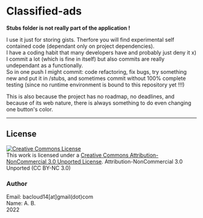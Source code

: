 # Classified-ads

**Stubs folder is not really part of the application !**  

I use it just for storing gists. Therfore you will find experimental self contained code (dependant only on project dependencies).  
I have a coding habit that many developers have and probably just deny it x) I commit a lot (which is fine in itself) but also commits are really undependant as a functionally.  
So in one push I might commit: code refactoring, fix bugs, try something new and put it in /stubs, and sometimes commit without 100% complete testing (since no runtime environment is bound to this repository yet !!!)

This is also because the project has no roadmap, no deadlines, and because of its web nature, there is always something to do even changing one button's color.

---

## License
<a rel="license" href="http://creativecommons.org/licenses/by-nc/3.0/"><img alt="Creative Commons License" style="border-width:0" src="https://i.creativecommons.org/l/by-nc/3.0/88x31.png" /></a><br />This work is licensed under a <a rel="license" href="http://creativecommons.org/licenses/by-nc/3.0/">Creative Commons Attribution-NonCommercial 3.0 Unported License</a>.
Attribution-NonCommercial 3.0 Unported (CC BY-NC 3.0)

### Author
Email: bacloud14[at]gmail(dot)com  
Name: A. B.  
2022
